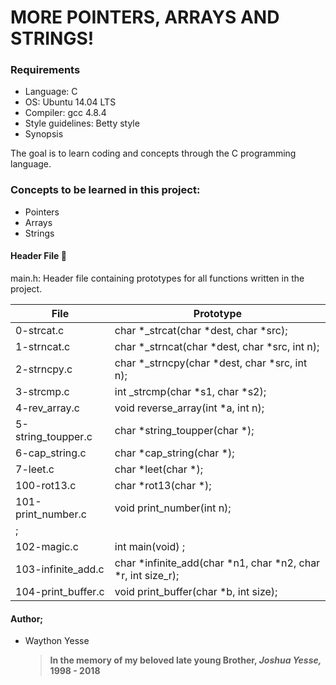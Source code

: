 # MORE POINTERS, ARRAYS AND STRINGS!

### Requirements

* Language: C
* OS: Ubuntu 14.04 LTS
* Compiler: gcc 4.8.4
* Style guidelines: Betty style
* Synopsis

The goal is to learn coding and concepts through the C programming language.

### Concepts to be learned in this project:
* Pointers
* Arrays
* Strings

#### Header File 📁
main.h: Header file containing prototypes for all functions written in the project.

| **File**             |	**Prototype**                                            |
|----------------------|-------------------------------------------------------------|
| 0-strcat.c	       |char *_strcat(char *dest, char *src);                        |
| 1-strncat.c	       |char *_strncat(char *dest, char *src, int n);                |
| 2-strncpy.c	       |char *_strncpy(char *dest, char *src, int n);                |
| 3-strcmp.c	       |int _strcmp(char *s1, char *s2);                             |
| 4-rev_array.c	       |void reverse_array(int *a, int n);                           |
| 5-string_toupper.c   |char *string_toupper(char *);                                |
| 6-cap_string.c	   |char *cap_string(char *);                                    |
| 7-leet.c	           |char *leet(char *);                                          |
| 100-rot13.c            |char *rot13(char *);                                         |
| 101-print_number.c   |void print_number(int n); 
;                                 |
|102-magic.c           |    int main(void)                              ;                                 |
|  103-infinite_add.c  |char *infinite_add(char *n1, char *n2, char *r, int size_r); |
| 104-print_buffer.c   |void print_buffer(char *b, int size);                        |

#### Author;
 * Waython Yesse
 
   > **In the memory of my beloved late young Brother, *Joshua Yesse,* 1998 - 2018**
